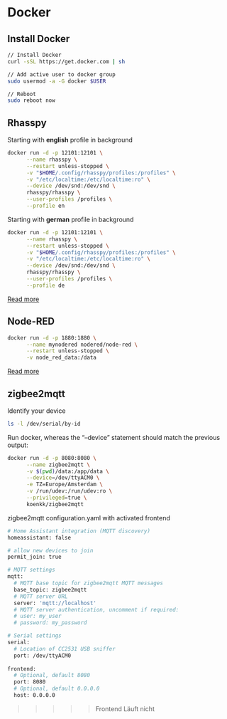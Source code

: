 # Docker

## Install Docker

```bash
// Install Docker
curl -sSL https://get.docker.com | sh

// Add active user to docker group
sudo usermod -a -G docker $USER

// Reboot
sudo reboot now

```

## Rhasspy

Starting with **english** profile in background
```bash
docker run -d -p 12101:12101 \
      --name rhasspy \
      --restart unless-stopped \
      -v "$HOME/.config/rhasspy/profiles:/profiles" \
      -v "/etc/localtime:/etc/localtime:ro" \
      --device /dev/snd:/dev/snd \
      rhasspy/rhasspy \
      --user-profiles /profiles \
      --profile en
```

Starting with **german** profile in background
```bash
docker run -d -p 12101:12101 \
      --name rhasspy \
      --restart unless-stopped \
      -v "$HOME/.config/rhasspy/profiles:/profiles" \
      -v "/etc/localtime:/etc/localtime:ro" \
      --device /dev/snd:/dev/snd \
      rhasspy/rhasspy \
      --user-profiles /profiles \
      --profile de
```

[Read more](https://rhasspy.readthedocs.io/en/latest/installation/)

## Node-RED

```bash
docker run -d -p 1880:1880 \
      --name mynodered nodered/node-red \
      --restart unless-stopped \
      -v node_red_data:/data
```

[Read more](https://nodered.org/docs/getting-started/docker)

## zigbee2mqtt

Identify your device
```bash
ls -l /dev/serial/by-id
```

Run docker, whereas the “–device” statement should match the previous output:
```bash
docker run -d -p 8080:8080 \
      --name zigbee2mqtt \
      -v $(pwd)/data:/app/data \
      --device=/dev/ttyACM0 \
      -e TZ=Europe/Amsterdam \
      -v /run/udev:/run/udev:ro \
      --privileged=true \
      koenkk/zigbee2mqtt
```

zigbee2mqtt configuration.yaml with activated frontend
```bash
# Home Assistant integration (MQTT discovery)
homeassistant: false

# allow new devices to join
permit_join: true

# MQTT settings
mqtt:
  # MQTT base topic for zigbee2mqtt MQTT messages
  base_topic: zigbee2mqtt
  # MQTT server URL
  server: 'mqtt://localhost'
  # MQTT server authentication, uncomment if required:
  # user: my_user
  # password: my_password

# Serial settings
serial:
  # Location of CC2531 USB sniffer
  port: /dev/ttyACM0
  
frontend:
  # Optional, default 8080
  port: 8080
  # Optional, default 0.0.0.0
  host: 0.0.0.0
```

>>>>> Frontend Läuft nicht